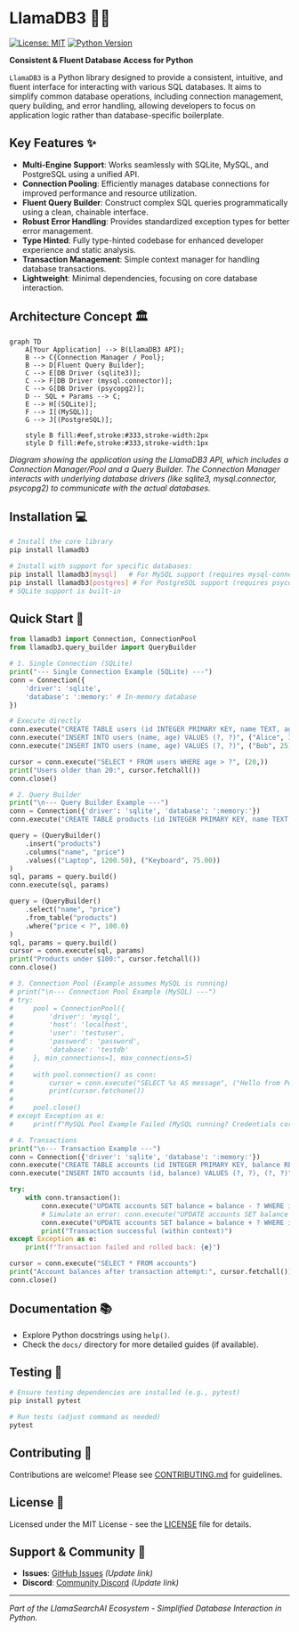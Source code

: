 # LlamaDB3 🦙💾

[![License: MIT](https://img.shields.io/badge/License-MIT-yellow.svg)](https://opensource.org/licenses/MIT)
[![Python Version](https://img.shields.io/badge/python-3.8+-blue.svg)](https://www.python.org/downloads/)
<!-- Add PyPI version, build status, coverage badges -->

**Consistent & Fluent Database Access for Python**

`LlamaDB3` is a Python library designed to provide a consistent, intuitive, and fluent interface for interacting with various SQL databases. It aims to simplify common database operations, including connection management, query building, and error handling, allowing developers to focus on application logic rather than database-specific boilerplate.

## Key Features ✨

*   **Multi-Engine Support**: Works seamlessly with SQLite, MySQL, and PostgreSQL using a unified API.
*   **Connection Pooling**: Efficiently manages database connections for improved performance and resource utilization.
*   **Fluent Query Builder**: Construct complex SQL queries programmatically using a clean, chainable interface.
*   **Robust Error Handling**: Provides standardized exception types for better error management.
*   **Type Hinted**: Fully type-hinted codebase for enhanced developer experience and static analysis.
*   **Transaction Management**: Simple context manager for handling database transactions.
*   **Lightweight**: Minimal dependencies, focusing on core database interaction.

## Architecture Concept 🏛️

```mermaid
graph TD
    A[Your Application] --> B(LlamaDB3 API);
    B --> C{Connection Manager / Pool};
    B --> D[Fluent Query Builder];
    C --> E[DB Driver (sqlite3)];
    C --> F[DB Driver (mysql.connector)];
    C --> G[DB Driver (psycopg2)];
    D -- SQL + Params --> C;
    E --> H[(SQLite)];
    F --> I[(MySQL)];
    G --> J[(PostgreSQL)];

    style B fill:#eef,stroke:#333,stroke-width:2px
    style D fill:#efe,stroke:#333,stroke-width:1px
```
*Diagram showing the application using the LlamaDB3 API, which includes a Connection Manager/Pool and a Query Builder. The Connection Manager interacts with underlying database drivers (like sqlite3, mysql.connector, psycopg2) to communicate with the actual databases.*

## Installation 💻

```bash
# Install the core library
pip install llamadb3

# Install with support for specific databases:
pip install llamadb3[mysql]   # For MySQL support (requires mysql-connector-python)
pip install llamadb3[postgres] # For PostgreSQL support (requires psycopg2-binary)
# SQLite support is built-in
```

## Quick Start 🚀

```python
from llamadb3 import Connection, ConnectionPool
from llamadb3.query_builder import QueryBuilder

# 1. Single Connection (SQLite)
print("--- Single Connection Example (SQLite) ---")
conn = Connection({
    'driver': 'sqlite',
    'database': ':memory:' # In-memory database
})

# Execute directly
conn.execute("CREATE TABLE users (id INTEGER PRIMARY KEY, name TEXT, age INTEGER)")
conn.execute("INSERT INTO users (name, age) VALUES (?, ?)", ("Alice", 30))
conn.execute("INSERT INTO users (name, age) VALUES (?, ?)", ("Bob", 25))

cursor = conn.execute("SELECT * FROM users WHERE age > ?", (20,))
print("Users older than 20:", cursor.fetchall())
conn.close()

# 2. Query Builder
print("\n--- Query Builder Example ---")
conn = Connection({'driver': 'sqlite', 'database': ':memory:'})
conn.execute("CREATE TABLE products (id INTEGER PRIMARY KEY, name TEXT, price REAL)")

query = (QueryBuilder()
    .insert("products")
    .columns("name", "price")
    .values(("Laptop", 1200.50), ("Keyboard", 75.00))
)
sql, params = query.build()
conn.execute(sql, params)

query = (QueryBuilder()
    .select("name", "price")
    .from_table("products")
    .where("price < ?", 100.0)
)
sql, params = query.build()
cursor = conn.execute(sql, params)
print("Products under $100:", cursor.fetchall())
conn.close()

# 3. Connection Pool (Example assumes MySQL is running)
# print("\n--- Connection Pool Example (MySQL) ---")
# try:
#     pool = ConnectionPool({
#         'driver': 'mysql',
#         'host': 'localhost',
#         'user': 'testuser',
#         'password': 'password',
#         'database': 'testdb'
#     }, min_connections=1, max_connections=5)
# 
#     with pool.connection() as conn:
#         cursor = conn.execute("SELECT %s AS message", ("Hello from Pool!",))
#         print(cursor.fetchone())
# 
#     pool.close()
# except Exception as e:
#     print(f"MySQL Pool Example Failed (MySQL running? Credentials correct?): {e}")

# 4. Transactions
print("\n--- Transaction Example ---")
conn = Connection({'driver': 'sqlite', 'database': ':memory:'})
conn.execute("CREATE TABLE accounts (id INTEGER PRIMARY KEY, balance REAL)")
conn.execute("INSERT INTO accounts (id, balance) VALUES (?, ?), (?, ?)", (1, 1000.0, 2, 500.0))

try:
    with conn.transaction():
        conn.execute("UPDATE accounts SET balance = balance - ? WHERE id = ?", (100.0, 1))
        # Simulate an error: conn.execute("UPDATE accounts SET balance = balance - ? WHERE id = ?", (1000.0, 2)) # This would fail balance constraint potentially
        conn.execute("UPDATE accounts SET balance = balance + ? WHERE id = ?", (100.0, 2))
        print("Transaction successful (within context)")
except Exception as e:
    print(f"Transaction failed and rolled back: {e}")

cursor = conn.execute("SELECT * FROM accounts")
print("Account balances after transaction attempt:", cursor.fetchall())
conn.close()

```

## Documentation 📚

*   Explore Python docstrings using `help()`.
*   Check the `docs/` directory for more detailed guides (if available).

## Testing 🧪

```bash
# Ensure testing dependencies are installed (e.g., pytest)
pip install pytest

# Run tests (adjust command as needed)
pytest
```

## Contributing 🤝

Contributions are welcome! Please see [CONTRIBUTING.md](CONTRIBUTING.md) for guidelines.

## License 📄

Licensed under the MIT License - see the [LICENSE](LICENSE) file for details.

## Support & Community 💬

*   **Issues**: [GitHub Issues](https://github.com/llamasearchai/llamadb3/issues) *(Update link)*
*   **Discord**: [Community Discord](https://discord.gg/llamasearch) *(Update link)*

---

*Part of the LlamaSearchAI Ecosystem - Simplified Database Interaction in Python.* 